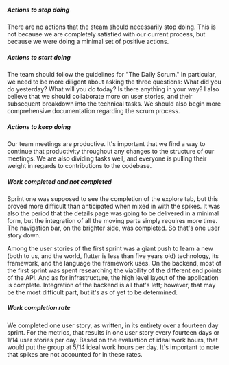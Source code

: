 ##### Actions to stop doing
There are no actions that the steam should necessarily stop doing. This is not because we are completely satisfied with our current process, but because we were doing a minimal set of positive actions.

##### Actions to start doing
The team should follow the guidelines for "The Daily Scrum." In particular, we need to be more diligent about asking the three questions: What did you do yesterday? What will you do today? Is there anything in your way? I also believe that we should collaborate more on user stories, and their subsequent breakdown into the technical tasks. We should also begin more comprehensive documentation regarding the scrum process. 

##### Actions to keep doing
Our team meetings are productive. It's important that we find a way to continue that productivity throughout any changes to the structure of our meetings. We are also dividing tasks well, and everyone is pulling their weight in regards to contributions to the codebase. 

##### Work completed and not completed
Sprint one was supposed to see the completion of the explore tab, but this proved more difficult than anticipated when mixed in with the spikes. It was also the period that the details page was going to be delivered in a minimal form, but the integration of all the moving parts simply requires more time. The navigation bar, on the brighter side, was completed. So that's one user story down.  
   
Among the user stories of the first sprint was a giant push to learn a new (both to us, and the world, flutter is less than five years old) technology, its framework, and the language the framework uses. On the backend, most of the first sprint was spent researching the viability of the different end points of the API. And as for infrastructure, the high level layout of the application is complete. Integration of the backend is all that's left; however, that may be the most difficult part, but it's as of yet to be determined. 

##### Work completion rate
We completed one user story, as written, in its entirety over a fourteen day sprint. For the metrics, that results in one user story every fourteen days or 1/14 user stories per day. Based on the evaluation of ideal work hours, that would put the group at 5/14 ideal work hours per day. It's important to note that spikes are not accounted for in these rates. 
